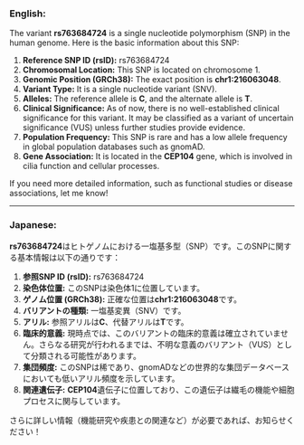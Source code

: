 ### English:
The variant **rs763684724** is a single nucleotide polymorphism (SNP) in the human genome. Here is the basic information about this SNP:

1. **Reference SNP ID (rsID):** rs763684724
2. **Chromosomal Location:** This SNP is located on chromosome 1.
3. **Genomic Position (GRCh38):** The exact position is **chr1:216063048**.
4. **Variant Type:** It is a single nucleotide variant (SNV).
5. **Alleles:** The reference allele is **C**, and the alternate allele is **T**.
6. **Clinical Significance:** As of now, there is no well-established clinical significance for this variant. It may be classified as a variant of uncertain significance (VUS) unless further studies provide evidence.
7. **Population Frequency:** This SNP is rare and has a low allele frequency in global population databases such as gnomAD.
8. **Gene Association:** It is located in the **CEP104** gene, which is involved in cilia function and cellular processes.

If you need more detailed information, such as functional studies or disease associations, let me know!

---

### Japanese:
**rs763684724**はヒトゲノムにおける一塩基多型（SNP）です。このSNPに関する基本情報は以下の通りです：

1. **参照SNP ID (rsID):** rs763684724
2. **染色体位置:** このSNPは染色体1に位置しています。
3. **ゲノム位置 (GRCh38):** 正確な位置は**chr1:216063048**です。
4. **バリアントの種類:** 一塩基変異（SNV）です。
5. **アリル:** 参照アリルは**C**、代替アリルは**T**です。
6. **臨床的意義:** 現時点では、このバリアントの臨床的意義は確立されていません。さらなる研究が行われるまでは、不明な意義のバリアント（VUS）として分類される可能性があります。
7. **集団頻度:** このSNPは稀であり、gnomADなどの世界的な集団データベースにおいても低いアリル頻度を示しています。
8. **関連遺伝子:** **CEP104**遺伝子に位置しており、この遺伝子は繊毛の機能や細胞プロセスに関与しています。

さらに詳しい情報（機能研究や疾患との関連など）が必要であれば、お知らせください！